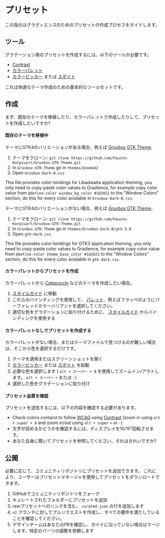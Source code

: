 # プリセット

この指示はグラディエンスのためのプリセットの作成プロセスをガイドします。

## ツール

グラデーション用のプリセットを作成するには、以下のツールが必要です。

- [Contrast](https://flathub.org/apps/details/org.gnome.design.Contrast)
- [カラーパレット](https://flathub.org/apps/details/org.gnome.design.Palette)
- [カラーピッカー](https://extensions.gnome.org/extension/3396/color-picker) または [スポイト](https://github.com/FineFindus/eyedropper)

これは快適なテーマ作成のための基本的なツールセットです。

## 作成

まず、既存のテーマを移植したり、カラーパレットで作成したりして、プリセットを作成したいですか?

#### 既存のテーマを移植中

テーマにGTK4のバリエーションがある場合、例えば [Gruvbox GTK Theme](https://github.com/Fausto-Korpsvart/Gruvbox-GTK-Theme).

1. テーマをクローン: `git clone https://github.com/Fausto-Korpsvart/Gruvbox-GTK-Theme.git`
2. In `Gruvbox-GTK-Theme` go in `themes/Gnome42`
3. Open `Gruvbox-Dark-B.css`

This file provides color-bindings for Libadwaita application theming, you only need to copy-paste color values to Gradience, for example copy color value from `@define-color window_bg_color #1d2021` to the "Window Colors" section, do this for every color avialable in `Gruvbox-Dark-B.css`.

テーマにGTK4のバリエーションがない場合、例えば [Gruvbox GTK Theme](https://github.com/Fausto-Korpsvart/Gruvbox-GTK-Theme)。

1. テーマをクローン: `git clone https://github.com/Fausto-Korpsvart/Gruvbox-GTK-Theme.git`
2. In `Gruvbox-GTK-Theme` go in `themes/Gruvbox-Dark-B/gtk-3.0`
3. Open `gtk-dark.css`

This file provides color-bindings for GTK3 application theming, you only need to copy-paste color values to Gradience, for example copy color value from `@define-color theme_base_color #1d2021` to the "Window Colors" section, do this for every color avialable in `gtk-dark.css`.

#### カラーパレットからプリセットを作成

カラーパレットから [Catppuccin](https://github.com/catppuccin/catppuccin) などのテーマを作成したい場合。

1. [スタイルガイド](https://github.com/catppuccin/catppuccin/blob/main/docs/style-guide.md) に移動
2. これらのバインディングを使用して、 [パレット](https://github.com/catppuccin/catppuccin#-palettes)、例えばフラッペのようにパーファレッドカラーバリアントを選択してください。
3. 適切な色をグラデーションに貼り付けるために、 [スタイルガイド](https://github.com/catppuccin/catppuccin/blob/main/docs/style-guide.md) からバインディングを使用する

#### カラーパレットなしでプリセットを作成する

カラーパレットがない場合、またはテーマファイルで見つけるのが難しい場合は、そこから色を選択するだけです。

1. テーマを適用またはスクリーンショットを開く
2. [カラーピッカー](https://extensions.gnome.org/extension/3396/color-picker) または [スポイト](https://github.com/FineFindus/eyedropper) を起動
3. 必要な色を選択します ( `alt + スーパー + 8` を使用してズームイン/アウトします。 `alt + スーパー` `+` または `-`)
4. 選択した色をグラデーションに貼り付け

#### プリセット品質を確認

プリセットを送信するには、以下の内容を確認する必要があります。

- Check colors contarst to follow [WCAG](https://www.w3.org/WAI/standards-guidelines/wcag) using [Contrast](https://flathub.org/apps/details/org.gnome.design.Contrast) (zoom in using `alt + super + 8` and zoom in/out using `alt + super` `+` or `-`)
- 文字が読めるかどうかを確認するには、ディスプレイを10/15°回転させます。
- あなた自身に聞いてプリセットを参照してください、それはきれいですか?

## 公開

必要に応じて、コミュニティリポジトリにプリセットを追加できます。 これにより、ユーザーはプリセットマネージャを使用してプリセットをダウンロードできます。

1. GitHubでコミュニティリポジトリをフォーク
2. キュレートされたフォルダーにプリセットを追加
3. rawプリセットへのリンクを含む、 `curated.json` の行を追加します
4. `v2` ブランチに対してプルリクエストを作成し、すべての要件を満たしていることを確認してください。
5. デザインチームはあなたのPRを確認し、ガイドに沿っていない場合はマージします。特定のパーツの調整を依頼します
